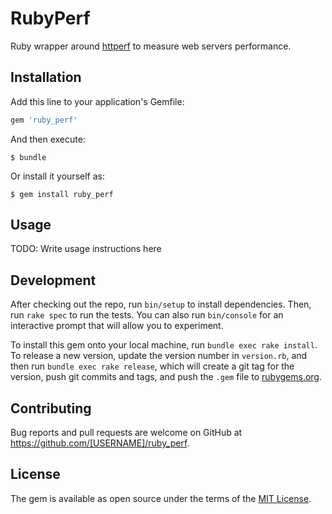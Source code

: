 # RubyPerf

Ruby wrapper around [httperf](http://www.labs.hpe.com/research/linux/httperf/) to measure web servers performance.

## Installation

Add this line to your application's Gemfile:

```ruby
gem 'ruby_perf'
```

And then execute:

    $ bundle

Or install it yourself as:

    $ gem install ruby_perf

## Usage

TODO: Write usage instructions here

## Development

After checking out the repo, run `bin/setup` to install dependencies. Then, run `rake spec` to run the tests. You can also run `bin/console` for an interactive prompt that will allow you to experiment.

To install this gem onto your local machine, run `bundle exec rake install`. To release a new version, update the version number in `version.rb`, and then run `bundle exec rake release`, which will create a git tag for the version, push git commits and tags, and push the `.gem` file to [rubygems.org](https://rubygems.org).

## Contributing

Bug reports and pull requests are welcome on GitHub at https://github.com/[USERNAME]/ruby_perf.


## License

The gem is available as open source under the terms of the [MIT License](http://opensource.org/licenses/MIT).


